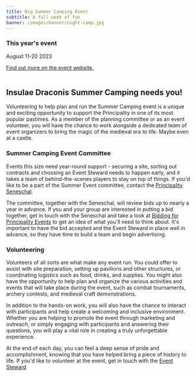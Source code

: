 ```yaml
---
title: Big Summer Camping Event
subtitle: A full week of fun
banner: /images/banner/night-camp.jpg
---
```


<h3>This year's event</h3>

<p>August 11-20 2023</p>

<a href="https://sites.google.com/insulaedraconis.org/id-summer-event-2023?pli=1">Find out more on the event website.</a>
<br>
<br>
<h2>Insulae Draconis Summer Camping needs you!</h2>

<p>Volunteering to help plan and run the Summer Camping event is a unique and exciting opportunity to support the Principality in one of its most popular pastimes. As a member of the planning committee or as an event volunteer, you will have the chance to work alongside a dedicated team of event organizers to bring the magic of the medieval era to life. Maybe even at a castle.</p>

<h3>Summer Camping Event Committee</h3>
<p>Events this size need year-round support - securing a site, sorting out contracts and choosing an Event Steward needs to happen early, and it takes a team of behind-the-scenes players to stay on top of things. If you'd like to be a part of the Summer Event committee, contact the <a href="mailto:seneschal@insulaedraconis.org">Principality Seneschal</a>.</p>

<p>The committee, together with the Seneschal, will review bids up to nearly a year in advance. If you and your group are interested in putting a bid together, get in touch with the Seneschal and take a look at <a href="https://insulaedraconis.org/library/group-resources/bidding-for-events/">Bidding for Principality Events</a> to get an idea of what you'll need to think about. It's important to have the bid accepted and the Event Steward in place well in advance, so they have time to build a team and begin advertising.</p> 

<h3>Volunteering</h3>
<p>Volunteers of all sorts are what make any event run. You could offer to assist with site preparation, setting up pavilions and other structures, or coordinating logistics such as food, drinks, and supplies. You might also have the opportunity to help plan and organize the various activities and events that will take place during the event, such as combat tournaments, archery contests, and medieval craft demonstrations.</p>

<p>In addition to the hands-on work, you will also have the chance to interact with participants and help create a welcoming and inclusive environment. Whether you are helping to promote the event through marketing and outreach, or simply engaging with participants and answering their questions, you will play a vital role in creating a truly unforgettable experience.</p>

<p>At the end of each day, you can feel a deep sense of pride and accomplishment, knowing that you have helped bring a piece of history to life. If you'd like to volunteer at the event, get in touch with the <a href="mailto:id-summer-event-steward@insulaedraconis.org">Event Steward</a></p>
